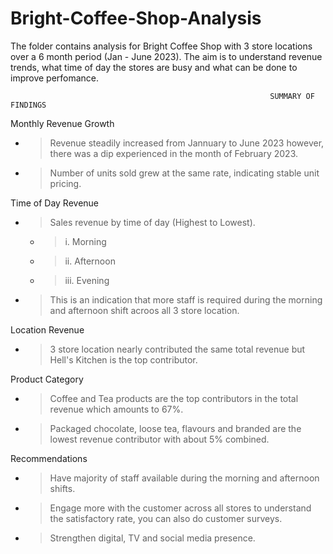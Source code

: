 # Bright-Coffee-Shop-Analysis
The folder contains analysis for Bright Coffee Shop with 3 store locations over a 6 month period (Jan - June 2023). The aim is to understand revenue trends, what time of day the stores are busy and what can be done to improve perfomance.

                                                              SUMMARY OF FINDINGS
                  
Monthly Revenue Growth
  - > Revenue steadily increased from Jannuary to June 2023 however, there was a dip experienced in the month of February 2023.
  - > Number of units sold grew at the same rate, indicating stable unit pricing.


Time of Day Revenue
  - > Sales revenue by time of day (Highest to Lowest).
    - > i.   Morning
    - > ii.  Afternoon
    - > iii. Evening
  - > This is an indication that more staff is required during the morning and afternoon shift acroos all 3 store location.


 Location Revenue
   - > 3 store location nearly contributed the same total revenue  but Hell's Kitchen is the top contributor.

  Product Category
   - > Coffee and Tea products are the top contributors in the total revenue which amounts to 67%.
   - > Packaged chocolate, loose tea, flavours and branded are the lowest revenue contributor with about 5% combined.

  Recommendations
   - > Have majority of staff available during the morning and afternoon shifts.
   - > Engage more with the customer across all stores to understand the satisfactory rate, you can also do customer surveys. 
   - > Strengthen digital, TV and social media presence. 
